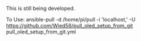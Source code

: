 This is still being developed.

To Use: ansible-pull -d /home/pi/pull -i 'localhost,' -U https://github.com/Wied58/pull_oled_setup_from_git pull_oled_setup_from_git.yml
